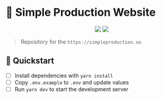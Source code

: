 # 📸 Simple Production Website

<span style="text-align:center; display: block; margin-bottom: 1em;">
	<img src="https://img.shields.io/website?down_message=down&up_message=up&url=https%3A%2F%2Fsimpleproduction.se" />
	<img src="https://img.shields.io/github/package-json/v/simple-production/web" />
	
</span>

> Repository for the `https://simpleproduction.se`.

## 🚀 Quickstart

- [ ] Install dependencies with `yarn install`
- [ ] Copy `.env.example` to `.env` and update values
- [ ] Run `yarn dev` to start the development server
